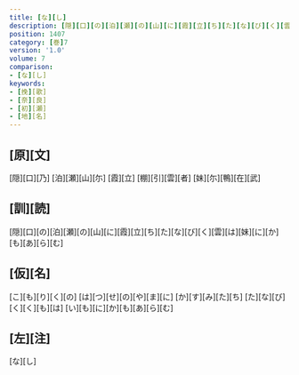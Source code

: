 ```yaml
---
title: [な][し]
description: [隠][口][の][泊][瀬][の][山][に][霞][立][ち][た][な][び][く][雲][は][妹][に][か][も][あ][ら][む]
position: 1407
category: [巻]7
version: '1.0'
volume: 7
comparison:
- [な][し]
keywords:
- [挽][歌]
- [奈][良]
- [初][瀬]
- [地][名]
---
```


## [原][文]

[隠][口][乃] [泊][瀬][山][尓] [霞][立] [棚][引][雲][者] [妹][尓][鴨][在][武]

## [訓][読]

[隠][口][の][泊][瀬][の][山][に][霞][立][ち][た][な][び][く][雲][は][妹][に][か][も][あ][ら][む]

## [仮][名]

[こ][も][り][く][の] [は][つ][せ][の][や][ま][に] [か][す][み][た][ち] [た][な][び][く][く][も][は] [い][も][に][か][も][あ][ら][む]

## [左][注]

[な][し]
